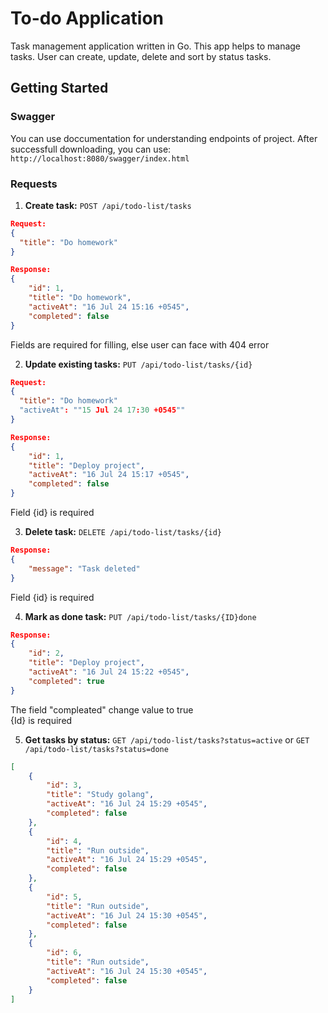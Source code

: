 
# To-do Application

Task management application written in Go. This app helps to manage tasks. User can create, update, delete and sort by status tasks.


## Getting Started

### Swagger
You can use doccumentation for understanding endpoints of project. After successfull downloading, you can use:
`http://localhost:8080/swagger/index.html`


### Requests

1. **Create task:** ``POST /api/todo-list/tasks``

```json
Request:
{
  "title": "Do homework"
}

Response:
{
    "id": 1,
    "title": "Do homework",
    "activeAt": "16 Jul 24 15:16 +0545",
    "completed": false
}
```
Fields are required for filling, else user can face with 404 error


2. **Update existing tasks:** `PUT /api/todo-list/tasks/{id}`

```json
Request:
{
  "title": "Do homework"
  "activeAt": ""15 Jul 24 17:30 +0545""
}

Response:
{
    "id": 1,
    "title": "Deploy project",
    "activeAt": "16 Jul 24 15:17 +0545",
    "completed": false
}
```
Field {id} is required

3. **Delete task:** ```DELETE /api/todo-list/tasks/{id}```

```json
Response:
{
    "message": "Task deleted"
}
```
Field {id} is required

4. **Mark as done task:** ```PUT /api/todo-list/tasks/{ID}done```

```json
Response:
{
    "id": 2,
    "title": "Deploy project",
    "activeAt": "16 Jul 24 15:22 +0545",
    "completed": true
}
```
The field "compleated" change value to true  
{Id} is required


5. **Get tasks by status:** ```GET /api/todo-list/tasks?status=active``` or ```GET /api/todo-list/tasks?status=done```

```json
[
    {
        "id": 3,
        "title": "Study golang",
        "activeAt": "16 Jul 24 15:29 +0545",
        "completed": false
    },
    {
        "id": 4,
        "title": "Run outside",
        "activeAt": "16 Jul 24 15:29 +0545",
        "completed": false
    },
    {
        "id": 5,
        "title": "Run outside",
        "activeAt": "16 Jul 24 15:30 +0545",
        "completed": false
    },
    {
        "id": 6,
        "title": "Run outside",
        "activeAt": "16 Jul 24 15:30 +0545",
        "completed": false
    }
]
```

